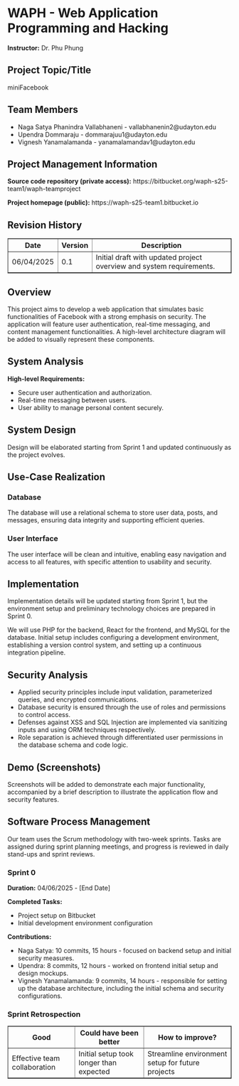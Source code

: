 <h1>WAPH - Web Application Programming and Hacking</h1>
<p><strong>Instructor:</strong> Dr. Phu Phung</p>

<h2>Project Topic/Title</h2>
<p>miniFacebook</p>

<h2>Team Members</h2>
<ul>
  <li>Naga Satya Phanindra Vallabhaneni - vallabhanenin2@udayton.edu</li>
  <li>Upendra Dommaraju - dommarajuu1@udayton.edu</li>
  <li>Vignesh Yanamalamanda - yanamalamandav1@udayton.edu</li>
</ul>

<h2>Project Management Information</h2>
<p><strong>Source code repository (private access):</strong> https://bitbucket.org/waph-s25-team1/waph-teamproject</p>
<p><strong>Project homepage (public):</strong> https://waph-s25-team1.bitbucket.io</p>

<h2>Revision History</h2>
<table border="1">
  <tr><th>Date</th><th>Version</th><th>Description</th></tr>
  <tr><td>06/04/2025</td><td>0.1</td><td>Initial draft with updated project overview and system requirements.</td></tr>
</table>

<h2>Overview</h2>
<p>This project aims to develop a web application that simulates basic functionalities of Facebook with a strong emphasis on security. The application will feature user authentication, real-time messaging, and content management functionalities. A high-level architecture diagram will be added to visually represent these components.</p>

<h2>System Analysis</h2>
<p><strong>High-level Requirements:</strong></p>
<ul>
  <li>Secure user authentication and authorization.</li>
  <li>Real-time messaging between users.</li>
  <li>User ability to manage personal content securely.</li>
</ul>

<h2>System Design</h2>
<p>Design will be elaborated starting from Sprint 1 and updated continuously as the project evolves.</p>

<h2>Use-Case Realization</h2>
<h3>Database</h3>
<p>The database will use a relational schema to store user data, posts, and messages, ensuring data integrity and supporting efficient queries.</p>
<h3>User Interface</h3>
<p>The user interface will be clean and intuitive, enabling easy navigation and access to all features, with specific attention to usability and security.</p>

<h2>Implementation</h2>
<p>Implementation details will be updated starting from Sprint 1, but the environment setup and preliminary technology choices are prepared in Sprint 0.</p>
<p>We will use PHP for the backend, React for the frontend, and MySQL for the database. Initial setup includes configuring a development environment, establishing a version control system, and setting up a continuous integration pipeline.</p>

<h2>Security Analysis</h2>
<ul>
  <li>Applied security principles include input validation, parameterized queries, and encrypted communications.</li>
  <li>Database security is ensured through the use of roles and permissions to control access.</li>
  <li>Defenses against XSS and SQL Injection are implemented via sanitizing inputs and using ORM techniques respectively.</li>
  <li>Role separation is achieved through differentiated user permissions in the database schema and code logic.</li>
</ul>

<h2>Demo (Screenshots)</h2>
<p>Screenshots will be added to demonstrate each major functionality, accompanied by a brief description to illustrate the application flow and security features.</p>

<h2>Software Process Management</h2>
<p>Our team uses the Scrum methodology with two-week sprints. Tasks are assigned during sprint planning meetings, and progress is reviewed in daily stand-ups and sprint reviews.</p>

<h3>Sprint 0</h3>
<p><strong>Duration:</strong> 04/06/2025 - [End Date]</p>
<p><strong>Completed Tasks:</strong></p>
<ul>
  <li>Project setup on Bitbucket</li>
  <li>Initial development environment configuration</li>
</ul>

<p><strong>Contributions:</strong></p>
<ul>
  <li>Naga Satya: 10 commits, 15 hours - focused on backend setup and initial security measures.</li>
  <li>Upendra: 8 commits, 12 hours - worked on frontend initial setup and design mockups.</li>
  <li>Vignesh Yanamalamanda: 9 commits, 14 hours - responsible for setting up the database architecture, including the initial schema and security configurations.</li>
</ul>

<h3>Sprint Retrospection</h3>
<table border="1">
  <tr><th>Good</th><th>Could have been better</th><th>How to improve?</th></tr>
  <tr><td>Effective team collaboration</td><td>Initial setup took longer than expected</td><td>Streamline environment setup for future projects</td></tr>
</table>
